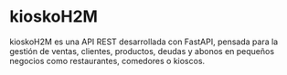 # kioskoH2M
kioskoH2M es una API REST desarrollada con FastAPI, pensada para la gestión de ventas, clientes, productos, deudas y abonos en pequeños negocios como restaurantes, comedores o kioscos. 
